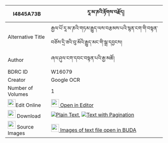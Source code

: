 |I4845A73B|རཱ་མ་ཎའི་རྟོགས་བརྗོད། 
| --- | --- 
|Alternative Title |རྒྱལ་པོ་རཱ་མ་ཎའི་གཏམ་རྒྱུད་ལས་བརྩམས་པའི་སྙན་ངག་གི་བསྟན་བཅོས་དྲི་ཟའི་བུ་མོའི་རྒྱུད་མང་གི་སྒྲ་དབྱངས།
|Author| ཞལ་ཤུལ་ངག་དབང་བསྟན་པའི་རྒྱ་མཚོ།
|BDRC ID | W16079
|Creator | Google OCR
|Number of Volumes| 1
|<img width="25" src="https://img.icons8.com/color/25/000000/edit-property.png">Edit Online| [<img width="25" src="https://avatars.githubusercontent.com/u/45091458?s=200&v=4"> Open in Editor](http://editor.openpecha.org/I4845A73B)
|<img width="25" src="https://img.icons8.com/fluent/48/000000/download-2.png"/>  Download | [![](https://img.icons8.com/color/20/000000/txt.png)Plain Text](https://github.com/Openpecha/I4845A73B/releases/download/v2/ra_ma_ne_tokjo_plain_I4845A73B.zip), [![](https://img.icons8.com/color/20/000000/txt.png)Text with Pagination](https://github.com/Openpecha/I4845A73B/releases/download/v2/ra_ma_ne_tokjo_pages_I4845A73B.zip)
|<img width="25" src="https://img.icons8.com/plasticine/100/000000/pictures-folder.png"/>  Source Images | [<img width="25" src="https://library.bdrc.io/icons/BUDA-small.svg"> Images of text file open in BUDA](https://library.bdrc.io/show/bdr:W16079)